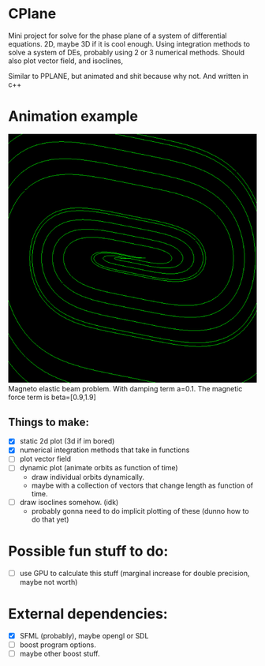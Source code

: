 # CPlane
Mini project for solve for the phase plane of a system of differential equations. 2D, maybe 3D if it is cool enough. Using integration methods to solve a system of DEs, probably using 2 or 3 numerical methods.
Should also plot vector field, and isoclines,

Similar to PPLANE, but animated and shit because why not. And written in c++

# Animation example

![Changing magnetic strength](https://github.com/nicklayden/CPlane/blob/master/Peek%202017-10-23%2018-48.gif "Magneto Elastic Beam")
Magneto elastic beam problem. With damping term a=0.1. The magnetic force term is beta=[0.9,1.9]


## Things to make: 
* [x] static 2d plot (3d if im bored) 
* [x] numerical integration methods that take in functions
* [ ] plot vector field 
* [ ] dynamic plot (animate orbits as function of time) 
	- draw individual orbits dynamically.
	- maybe with a collection of vectors that change length as function of time.
* [ ] draw isoclines somehow. (idk)
	- probably gonna need to do implicit plotting of these (dunno how to do that yet)

# Possible fun stuff to do:
* [ ] use GPU to calculate this stuff (marginal increase for double precision, maybe not worth) 

# External dependencies:
* [x] SFML (probably), maybe opengl or SDL 
* [ ] boost program options.
* [ ] maybe other boost stuff.
